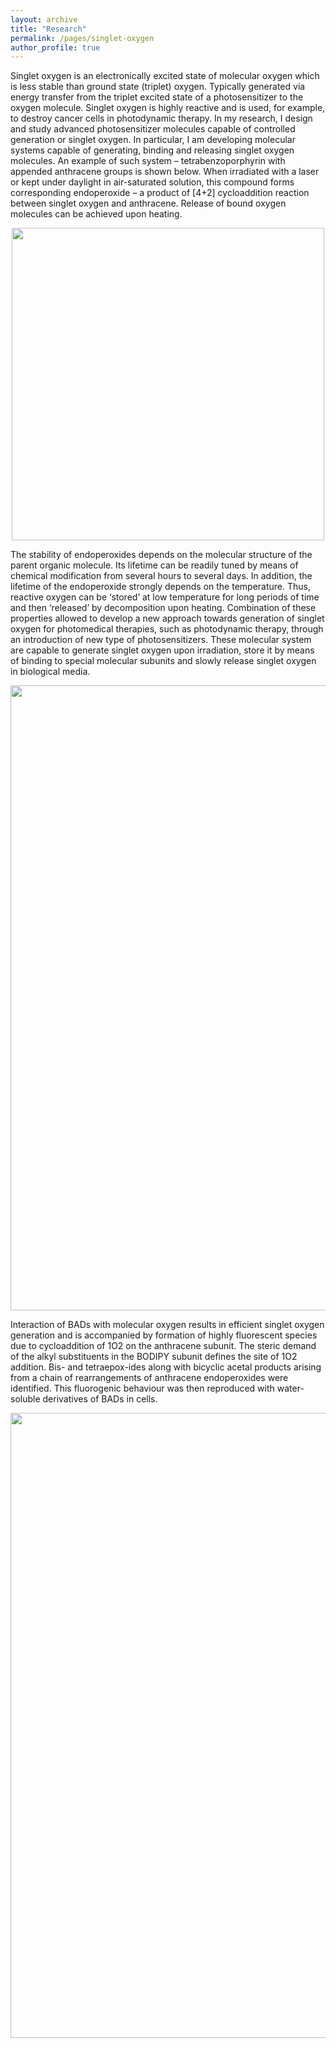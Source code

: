 ```yaml
---
layout: archive
title: "Research"
permalink: /pages/singlet-oxygen
author_profile: true
---
```

Singlet oxygen is an electronically excited state of molecular oxygen which is less stable than ground state (triplet) oxygen. 
Typically generated via energy transfer from the triplet excited state of a photosensitizer to the oxygen molecule. 
Singlet oxygen is highly reactive and is used, for example, to destroy cancer cells in photodynamic therapy. 
In my research, I design and study advanced photosensitizer molecules capable of controlled generation or singlet oxygen. 
In particular, I am developing molecular systems capable of generating, binding and releasing singlet oxygen molecules. 
An example of such system – tetrabenzoporphyrin with appended anthracene groups is shown below. 
When irradiated with a laser or kept under daylight in air-saturated solution, this compound forms corresponding endoperoxide – 
a product of [4+2] cycloaddition reaction between singlet oxygen and anthracene. 
Release of bound oxygen molecules can be achieved upon heating.

<div style="text-align:center"><img src="https://mihafil.github.io/academic/images/TBP-O2.jpg" style="width:500px;height:auto"></div>

The stability of endoperoxides depends on the molecular structure of the parent organic molecule. Its lifetime can be readily tuned by means of chemical modification from several hours to several days. In addition, the lifetime of the endoperoxide strongly depends on the temperature. Thus, reactive oxygen can be ‘stored’ at low temperature for long periods of time and then ‘released’ by decomposition upon heating. Combination of these properties allowed to develop a new approach towards generation of singlet oxygen for photomedical therapies, such as photodynamic therapy, through an introduction of new type of photosensitizers. These molecular system are capable to generate singlet oxygen upon irradiation, store it by means of binding to special molecular subunits and slowly release singlet oxygen in biological media.

<div style="text-align:center"><img src="https://mihafil.github.io/academic/images/pyridone-porphyrins.jpg" style="width:1000px;height:auto"></div>

Interaction of BADs with molecular oxygen results in efficient singlet oxygen generation and is accompanied by formation of highly fluorescent species due to cycloaddition of 1O2 on the anthracene subunit. The steric demand of the alkyl substituents in the BODIPY subunit defines the site of 1O2 addition. Bis- and tetraepox-ides along with bicyclic acetal products arising from a chain of rearrangements of anthracene endoperoxides were identified. This fluorogenic behaviour was then reproduced with water-soluble derivatives of BADs in cells.

<div style="text-align:center"><img src="https://mihafil.github.io/academic/images/bodipy-O2.jpg" style="width:1000px;height:auto"></div>


